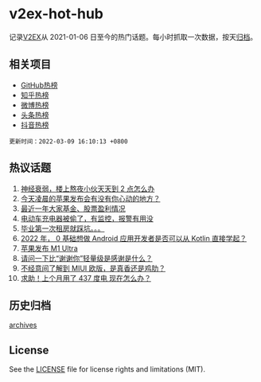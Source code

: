 # v2ex-hot-hub

 记录[V2EX](https://www.v2ex.com/)从 2021-01-06 日至今的热门话题。每小时抓取一次数据，按天[归档](archives)。
 
 ## 相关项目

- [GitHub热榜](https://github.com/lonnyzhang423/github-hot-hub)
- [知乎热榜](https://github.com/lonnyzhang423/zhihu-hot-hub)
- [微博热榜](https://github.com/lonnyzhang423/weibo-hot-hub)
- [头条热榜](https://github.com/lonnyzhang423/toutiao-hot-hub)
- [抖音热榜](https://github.com/lonnyzhang423/douyin-hot-hub)


 `更新时间：2022-03-09 16:10:13 +0800`

## 热议话题

1. [神经衰弱，楼上熬夜小伙天天到 2 点怎么办](https://www.v2ex.com/t/838912)
1. [今天凌晨的苹果发布会有没有你心动的地方？](https://www.v2ex.com/t/839002)
1. [最近一年大家基金、股票盈利情况](https://www.v2ex.com/t/839064)
1. [电动车充电器被偷了，有监控，报警有用没](https://www.v2ex.com/t/839012)
1. [毕业第一次租房就踩坑。。。](https://www.v2ex.com/t/838890)
1. [2022 年， 0 基础想做 Android 应用开发者是否可以从 Kotlin 直接学起？](https://www.v2ex.com/t/838956)
1. [苹果发布 M1 Ultra](https://www.v2ex.com/t/838991)
1. [请问一下比“谢谢你”轻量级是感谢是什么？](https://www.v2ex.com/t/839118)
1. [不经意间了解到 MIUI 欧版，是真香还是鸡肋？](https://www.v2ex.com/t/838899)
1. [求助！上个月用了 437 度电 现在怎么办？](https://www.v2ex.com/t/839095)

## 历史归档

[archives](archives)

## License

See the [LICENSE](LICENSE) file for license rights and limitations (MIT).
